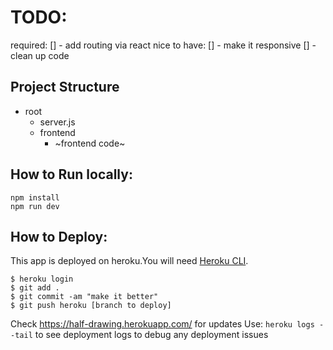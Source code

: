 # TODO:
required:
[] - add routing via react
nice to have:
[] - make it responsive
[] - clean up code


## Project Structure
- root
  - server.js
  - frontend
    - ~frontend code~

## How to Run locally:
```
npm install
npm run dev
```

## How to Deploy:
This app is deployed on heroku.You will need [Heroku CLI](https://devcenter.heroku.com/articles/heroku-cli).
```
$ heroku login
$ git add .
$ git commit -am "make it better"
$ git push heroku [branch to deploy]
```
Check https://half-drawing.herokuapp.com/ for updates
Use:
`heroku logs --tail`
to see deployment logs to debug any deployment issues